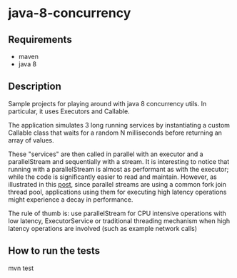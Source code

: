 # java-8-concurrency

## Requirements
- maven
- java 8

## Description
Sample projects for playing around with java 8 concurrency utils. In particular, it uses Executors and Callable.

The application simulates 3 long running services by instantiating a custom Callable class that waits for a random N milliseconds
before returning an array of values.

These "services" are then called in parallel with an executor and a parallelStream and sequentially with a stream.
It is interesting to notice that running with a parallelStream is almost as performant as with the executor; while the code is significantly easier to read and maintain. However, as illustrated in this [post](https://dzone.com/articles/think-twice-using-java-8), since parallel streams are using a common fork join thread pool, applications using them for executing high latency operations might experience a decay in performance.

The rule of thumb is: use parallelStream for CPU intensive operations with low latency, ExecutorService or traditional threading mechanism when high latency operations are involved (such as example network calls)   

## How to run the tests
mvn test
